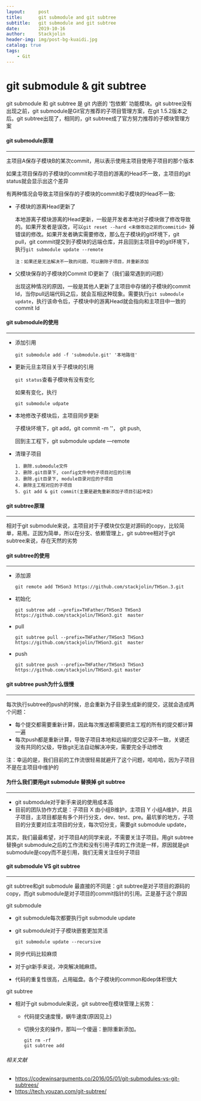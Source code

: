 ```yaml
---
layout:     post
title:      git submodule and git subtree
subtitle:   git submodule and git subtree
date:       2019-10-16
author:     Stackjolin
header-img: img/post-bg-kuaidi.jpg
catalog: true
tags:
    - Git
---
```






# git submodule & git subtree

git submodule 和 git subtree 是 git 内嵌的 ‘包依赖’ 功能模块。git subtree没有出现之前，git submodule是Git官方推荐的子项目管理方案，在git 1.5.2版本之后。git subtree出现了，相同的，git subtree成了官方努力推荐的子模块管理方案



#### git submodule原理

------

主项目A保存子模块B的某次commit，用以表示使用主项目使用子项目的那个版本

如果主项目保存的子模块的commit和子项目的游离的Head不一致，主项目的git status就会显示出这个差异

有两种情况会导致主项目保存的子模块的commit和子模块的Head不一致:

- 子模块的游离Head更新了

  本地游离子模块游离的Head更新，一般是开发者本地对子模块做了修改导致的。如果开发者是误改，可以`git reset --hard <未做改动之前的commitid> `掉错误的修改。如果开发者确实需要修改，那么在子模块的git环境下，git pull，git commit提交到子模块的远端仓库，并且回到主项目中的git环境下，执行`git submodule update --remote`

  `注：如果还是无法解决不一致的问题，可以删除子项目，并重新添加`

- 父模块保存的子模块的Commit ID更新了（我们最常遇到的问题）

  出现这种情况的原因，一般是其他人更新了主项目中存储的子模块的commit Id，当你pull远端代码之后，就会互相这种现象。需要执行`git submodule update`，执行该命令后，子模块中的游离Head就会指向和主项目中一致的commit Id

#### git submodule的使用

--------

- 添加引用

  `git submodule add -f 'submodule.git' '本地路径'`

- 更新元旦主项目关于子模块的引用

  `git status`查看子模块有没有变化

  如果有变化，执行

  `git submodule udpate`

- 本地修改子模块后，主项目同步更新

  子模块环境下，git add，git commit -m ''， git push,

  回到主工程下，git submodule update —remote

- 清理子项目

  ```
  1. 删除.submodule文件
  2. 删除.git目录下, config文件中的子项目对应的引用
  3. 删除.git目录下, module目录对应的子项目
  4. 删除主工程对应的子项目
  5. git add & git commit(主要是避免重新添加子项目引起冲突)
  ```

  

#### git subtree原理

-------

相对于git submodule来说，主项目对于子模块仅仅是对源码的copy，比较简单，易用。正因为简单，所以在分支、依赖管理上，git subtree相对于git subtree来说，存在天然的劣势



#### git subtree的使用

-----

- 添加源

  ```
  git remote add THSon3 https://github.com/stackjolin/THSon.3.git 
  ```

- 初始化

  ```
  git subtree add --prefix=THFather/THSon3 THSon3 https://github.com/stackjolin/THSon3.git  master
  ```

- pull

  ```
  git subtree pull --prefix=THFather/THSon3 THSon3 https://github.com/stackjolin/THSon3.git  master
  ```

- push

  ```
  git subtree push --prefix=THFather/THSon3 THSon3 https://github.com/stackjolin/THSon3.git master
  ```



#### git subtree push为什么很慢

------

每次执行subtree的push的时候，总会重新为子目录生成新的提交，这就会造成两个问题：

- 每个提交都需要重新计算，因此每次推送都需要把主工程的所有的提交都计算一遍
- 每次push都是重新计算，导致子项目本地和远端的提交记录不一致，关键还没有共同的父级，导致git无法自动解决冲突，需要完全手动修改

注：幸运的是，我们目前的工作流很轻易就避开了这个问题，哈哈哈，因为子项目不是在主项目中维护的



#### 为什么我们要用git submodule 替换掉 git subtree

------

- git submodule对于新手来说的使用成本高
- 目前的团队协作方式是：子项目 X 由小组B维护，主项目 Y 小组A维护，并且子项目，主项目都是有多个并行分支，dev、test、pre。最坑爹的地方，子项目的分支要对应主项目的分支，每次切分支，需要git submodule update，

其实，我们最最希望，对于项目A的同学来说，不需要关注子项目。用git subtree替换git submodule之后的工作流和没有引用子库的工作流是一样，原因就是git submodule是copy而不是引用，我们无需关注任何子项目



#### git submodule VS git subtree

-----

git subtree和git submodule 最直接的不同是：git subtree是对子项目的源码的copy，而git submodule是对子项目的commit指针的引用。正是基于这个原因

git submodule 

- git submodule每次都要执行git submodule update

- git submodule对于子模块嵌套更加灵活

  `git submodule update --recursive`

- 同步代码比较麻烦

- 对于git新手来说，冲突解决贼麻烦。

- 代码的重复性很高，占用磁盘。各个子模块的common和dep体积很大

git subtree

- 相对于git submodule来说，git subtree在模块管理上劣势：

  - 代码提交速度慢，蜗牛速度(原因见上)

  - 切换分支的操作，那叫一个傻逼：删除重新添加。

    ```
    git rm -rf
    git subtree add
    ```

    

###### 相关文献

- https://codewinsarguments.co/2016/05/01/git-submodules-vs-git-subtrees/
- https://tech.youzan.com/git-subtree/